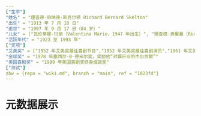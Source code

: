 ```yaml
---
["生平"]
"姓名" = "理查德·伯纳德·斯克尔顿 Richard Bernard Skelton"
"出生" = "1913 年 7 月 18 日"
"逝世" = "1997 年 9 月 17 日（84 岁）"
"儿女" = ["瓦伦蒂娜·玛丽（Valentina Marie，1947 年出生）", "理查德·弗里曼（Richard Freeman），1948 至 1958 年）"]
"活跃年代" = "1923 至 1993 年"
["奖项"]
"艾美奖" = ["1952 年艾美奖最佳喜剧节目","1952 年艾美奖最佳喜剧演员","1961 年艾美奖最佳喜剧剧集编剧","1986 年艾美奖主席奖","1989 年美国电视艺术与科学学院电视名人堂"]
"金球奖" = "1978 年塞西尔·B·德米尔奖，奖励他“对娱乐业的杰出贡献”"
"美国喜剧奖" = "1989 年美国喜剧奖终身成就奖"
["测试"]
zbw = {repo = "wiki.md", branch = "main", ref = "1023fd"}
---
```


# 元数据展示